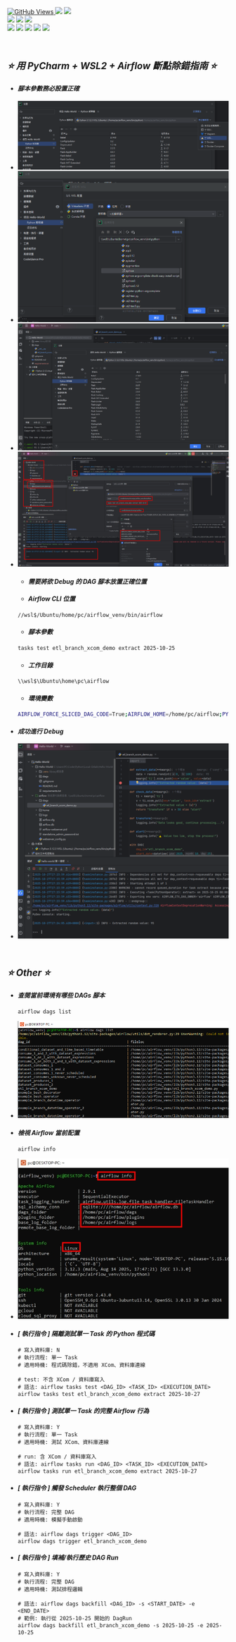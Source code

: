 <a href='https://github.com/Junwu0615/Airflow-End-To-End-Dev'><img alt='GitHub Views' src='https://views.whatilearened.today/views/github/Junwu0615/Airflow-End-To-End-Dev.svg'>
[![](https://img.shields.io/badge/Operating_System-Windows_10-blue.svg?style=plastic)](https://www.microsoft.com/zh-tw/software-download/windows10) 
[![](https://img.shields.io/badge/Project-Apache_Airflow-blue.svg?style=plastic)](https://github.com/Junwu0615/Airflow-End-To-End-Dev) <br>
[![](https://img.shields.io/badge/Technology-Python-yellow.svg?style=plastic)](https://github.com/Junwu0615/Airflow-End-To-End-Dev)
[![](https://img.shields.io/badge/Technology-Airflow-yellow.svg?style=plastic)](https://github.com/Junwu0615/Airflow-End-To-End-Dev)
[![](https://img.shields.io/badge/Technology-Docker-yellow.svg?style=plastic)](https://github.com/Junwu0615/Airflow-End-To-End-Dev) <br>
[![](https://img.shields.io/badge/Technology-GitLab-yellow.svg?style=plastic)](https://github.com/Junwu0615/Airflow-End-To-End-Dev)
[![](https://img.shields.io/badge/Technology-Jenkins-yellow.svg?style=plastic)](https://github.com/Junwu0615/Airflow-End-To-End-Dev)
[![](https://img.shields.io/badge/Technology-Grafana-yellow.svg?style=plastic)](https://github.com/Junwu0615/Airflow-End-To-End-Dev)
[![](https://img.shields.io/badge/Technology-Loki-yellow.svg?style=plastic)](https://github.com/Junwu0615/Airflow-End-To-End-Dev)
[![](https://img.shields.io/badge/Technology-ELK-yellow.svg?style=plastic)](https://github.com/Junwu0615/Airflow-End-To-End-Dev) <br>

<br>

## *⭐ 用 PyCharm + WSL2 + Airflow 斷點除錯指南 ⭐*
- #### *腳本參數務必設置正確*
- ![PNG](../../sample/pycharm_venv_0.PNG)
- ![PNG](../../sample/pycharm_venv_1.PNG)
- ![PNG](../../sample/pycharm_venv_2.PNG)
- ![PNG](../../sample/pycharm_debug_0.PNG)
  - #### *需要將欲 Debug 的 DAG 腳本放置正確位置*
  - #### *Airflow CLI 位置*
  ```Bash
  //wsl$/Ubuntu/home/pc/airflow_venv/bin/airflow
  ```
  - #### *腳本參數*
  ```Bash
  tasks test etl_branch_xcom_demo extract 2025-10-25
  ```
  - #### *工作目錄*
  ```Bash
  \\wsl$\Ubuntu\home\pc\airflow
  ```
  - #### *環境變數*
  ```Bash
  AIRFLOW_FORCE_SLICED_DAG_CODE=True;AIRFLOW_HOME=/home/pc/airflow;PYCHARM_DISPLAY_WSL_PATHS_AS_WINDOWS=0;PYTHONUNBUFFERED=1
  ```
- #### *成功進行 Debug*
- ![PNG](../../sample/pycharm_debug_1.PNG)

<br>

## *⭐ Other ⭐*
- #### *查閱當前環境有哪些 DAGs 腳本*
  ```Bash
  airflow dags list
  ```
- ![PNG](../../sample/airflow%20dags%20list.PNG)

- #### *檢視 Airflow 當前配置*
  ```Bash
  airflow info
  ```
- ![PNG](../../sample/airflow%20info.PNG)

- #### *[ 執行指令 ] 隔離測試單一 Task 的 Python 程式碼*
  ```
  # 寫入資料庫: N
  # 執行流程: 單一 Task
  # 適用時機: 程式碼除錯，不適用 XCom、資料庫連線
  
  # test: 不含 XCom / 資料庫寫入
  # 語法: airflow tasks test <DAG_ID> <TASK_ID> <EXECUTION_DATE>
  airflow tasks test etl_branch_xcom_demo extract 2025-10-27
  ```
  
- #### *[ 執行指令 ] 測試單一 Task 的完整 Airflow 行為*
  ```
  # 寫入資料庫: Y
  # 執行流程: 單一 Task
  # 適用時機: 測試 XCom、資料庫連線
  
  # run: 含 XCom / 資料庫寫入
  # 語法: airflow tasks run <DAG_ID> <TASK_ID> <EXECUTION_DATE>
  airflow tasks run etl_branch_xcom_demo extract 2025-10-27
  ```
  
- #### *[ 執行指令 ] 觸發 Scheduler 執行整個 DAG*
  ```
  # 寫入資料庫: Y
  # 執行流程: 完整 DAG
  # 適用時機: 模擬手動啟動
  
  # 語法: airflow dags trigger <DAG_ID>
  airflow dags trigger etl_branch_xcom_demo
  ```
  
- #### *[ 執行指令 ] 填補/執行歷史 DAG Run*
  ```
  # 寫入資料庫: Y
  # 執行流程: 完整 DAG
  # 適用時機: 測試排程邏輯
  
  # 語法: airflow dags backfill <DAG_ID> -s <START_DATE> -e <END_DATE>
  # 範例: 執行從 2025-10-25 開始的 DagRun
  airflow dags backfill etl_branch_xcom_demo -s 2025-10-25 -e 2025-10-25
  ```